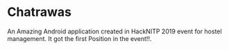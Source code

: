 # Chatrawas

An Amazing Android application created in HackNITP 2019 event for hostel management.
It got the first Position in the event!!.
